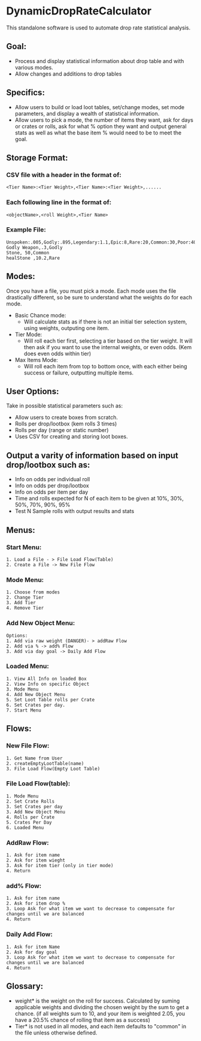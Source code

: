 # DynamicDropRateCalculator
This standalone software is used to automate drop rate statistical analysis.

## Goal:
- Process and display statistical information about drop table and with various modes.
- Allow changes and additions to drop tables

## Specifics:

- Allow users to build or load loot tables, set/change modes, set mode parameters, and display a wealth of statistical information.
- Allow users to pick a mode, the number of items they want, ask for days or crates or rolls, ask for what % option they want and output general stats as well as what the base item % would need to be to meet the goal.

## Storage Format:
### CSV file with a header in the format of:
    <Tier Name>:<Tier Weight>,<Tier Name>:<Tier Weight>,......
### Each following line in the format of: 
    <objectName>,<roll Weight>,<Tier Name>

### Example File:
    Unspoken:.005,Godly:.895,Legendary:1.1,Epic:8,Rare:20,Common:30,Poor:40
    Godly Weapon,.3,Godly                  
    Stone, 50,Common            
    healStone ,10.2,Rare           

## Modes:
Once you have a file, you must pick a mode. Each mode uses the file drastically different, so be sure to understand what the weights do for each mode.
- Basic Chance mode:
    - Will calculate stats as if there is not an initial tier selection system, using weights, outputing one item.
- Tier Mode:
    - Will roll each tier first, selecting a tier based on the tier weight. It will then ask if you want to use the internal weights, or even odds. (Kem does even odds within tier)
- Max Items Mode:
    - Will roll each item from top to bottom once, with each either being success or failure, outputting multiple items.       

## User Options:
Take in possible statistical parameters such as:
 - Allow users to create boxes from scratch.
 - Rolls per drop/lootbox (kem rolls 3 times)
 - Rolls per day (range or static number)
 - Uses CSV for creating and storing loot boxes.   

## Output a varity of information based on input drop/lootbox such as:
 - Info on odds per individual roll
 - Info on odds per drop/lootbox
 - Info on odds per item per day
 - Time and rolls expected for N of each item to be given at 10%, 30%, 50%, 70%, 90%, 95%
 - Test N Sample rolls with output results and stats 

## Menus:
### Start Menu:
    1. Load a File - > File Load Flow(Table)
    2. Create a File -> New File Flow
### Mode Menu:
    1. Choose from modes
    2. Change Tier
    3. Add Tier
    4. Remove Tier
### Add New Object Menu:
    Options:
    1. Add via raw weight (DANGER)- > addRaw Flow
    2. Add via % -> add% Flow
    3. Add via day goal -> Daily Add Flow
### Loaded Menu:
    1. View All Info on loaded Box
    2. View Info on specific Object
    3. Mode Menu
    4. Add New Object Menu
    5. Set Loot Table rolls per Crate
    6. Set Crates per day.
    7. Start Menu
## Flows:
### New File Flow:
    1. Get Name from User
    2. createEmptyLootTable(name)
    3. File Load Flow(Empty Loot Table)
### File Load Flow(table):
    1. Mode Menu
    2. Set Crate Rolls
    3. Set Crates per day
    3. Add New Object Menu
    4. Rolls per Crate
    5. Crates Per Day
    6. Loaded Menu
### AddRaw Flow:
    1. Ask for item name
    2. Ask for item wieght
    3. Ask for item tier (only in tier mode)
    4. Return
### add% Flow:
    1. Ask for item name
    2. Ask for item drop %
    3. Loop Ask for what item we want to decrease to compensate for changes until we are balanced
    4. Return
### Daily Add Flow:
    1. Ask for item Name
    2. Ask for day goal
    3. Loop Ask for what item we want to decrease to compensate for changes until we are balanced
    4. Return


## Glossary:
- weight* is the weight on the roll for success. Calculated by suming applicable weights and dividing the chosen weight by the sum to get a chance. (if all weights sum to 10, and your item is weighted 2.05, you have a 20.5% chance of rolling that item as a success)
- Tier* is not used in all modes, and each item defaults to "common" in the file unless otherwise defined. 
